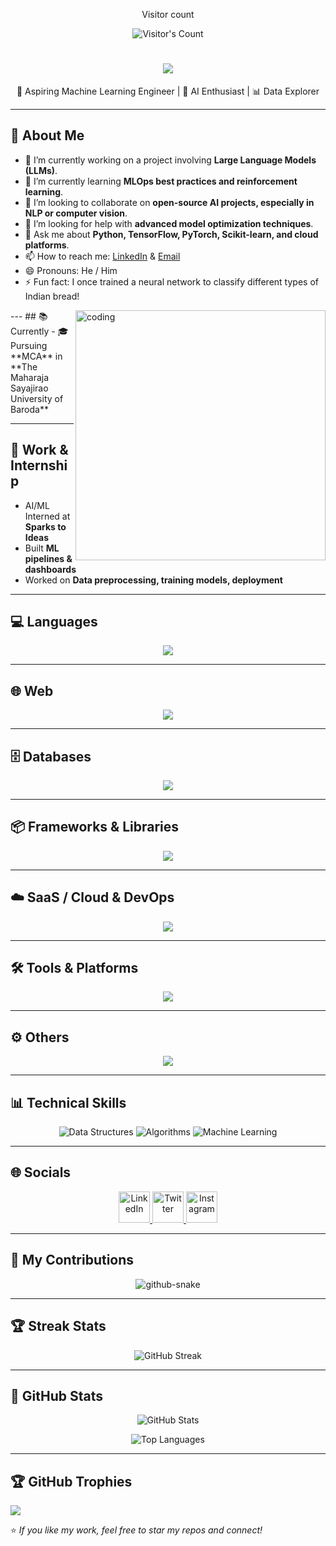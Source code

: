 <div align="center">
  <p>Visitor count</p>
  <img src="https://komarev.com/ghpvc/?username=karannakum197" alt="Visitor's Count" />
</div>
<h1 align="center">
    <img src="https://readme-typing-svg.herokuapp.com/?font=Inter&size=48&center=true&vCenter=true&width=500&height=70&color=4493F8&duration=4000&lines=Hi+There!+👋;+I'm+Karan+Nakum!;" />
</h1>
<p align="center">🤖 Aspiring Machine Learning Engineer | 🧠 AI Enthusiast | 📊 Data Explorer</p>

---
## 🚀 About Me
- 🔭 I’m currently working on a project involving **Large Language Models (LLMs)**.
- 🌱 I’m currently learning **MLOps best practices and reinforcement learning**.
- 👯 I’m looking to collaborate on **open-source AI projects, especially in NLP or computer vision**.
- 🤔 I’m looking for help with **advanced model optimization techniques**.
- 💬 Ask me about **Python, TensorFlow, PyTorch, Scikit-learn, and cloud platforms**.
- 📫 How to reach me: [LinkedIn](https://linkedin.com/in/karannakum) & [Email](karannakum456@gmail.com)
- 😄 Pronouns: He / Him
- ⚡ Fun fact: I once trained a neural network to classify different types of Indian bread!
<img align="right" alt="coding" width=400 src="https://www.google.com/url?sa=i&url=https%3A%2F%2Fwww.pinterest.com%2Fideas%2Fcoding-animation%2F916702624332%2F&psig=AOvVaw0wxNCXzXc_87hF7I2WQPOK&ust=1754244558812000&source=images&cd=vfe&opi=89978449&ved=0CBQQjRxqFwoTCMD8lLDc7I4DFQAAAAAdAAAAABAE">
---
## 📚 Currently
- 🎓 Pursuing **MCA** in **The Maharaja Sayajirao University of Baroda**

---

## 💼 Work & Internship
- AI/ML Interned at **Sparks to Ideas**
- Built **ML pipelines & dashboards**
- Worked on **Data preprocessing, training models, deployment**

---



## 💻 Languages
<p align="center">
  <a href="https://skillicons.dev">
    <img src="https://skillicons.dev/icons?i=c,cpp,cs,java,python" />
  </a>
</p>

---

## 🌐 Web
<p align="center">
  <a href="https://skillicons.dev">
    <img src="https://skillicons.dev/icons?i=html,css,php,js" />
  </a>
</p>

---

## 🗄 Databases
<p align="center">
  <a href="https://skillicons.dev">
    <img src="https://skillicons.dev/icons?i=mysql,sqlite,firebase,supabase" />
  </a>
</p>

---
## 📦 Frameworks & Libraries

<p align="center">
  <a href="https://skillicons.dev">
    <img src="https://skillicons.dev/icons?i=pytorch,tensorflow,sklearn,opencv,flask,dotnet" />
  </a>
</p>

---

## ☁️ SaaS / Cloud & DevOps

<p align="center">
  <a href="https://skillicons.dev">
    <img src="https://skillicons.dev/icons?i=aws,vercel,azure,firebase,gcp" />
  </a>
</p>

---
## 🛠 Tools & Platforms

<p align="center">
  <a href="https://skillicons.dev">
    <img src="https://skillicons.dev/icons?i=androidstudio,anaconda,visualstudio,vscode,arduino,sublime" />
  </a>
</p>

---

## ⚙️ Others
<p align="center">
  <a href="https://skillicons.dev">
    <img src="https://skillicons.dev/icons?i=raspberrypi,git,github,androidstudio,anaconda,discord" />
  </a>
</p>

---

## 📊 Technical Skills
<p align="center"> <img src="https://img.shields.io/badge/Data%20Structures-%23FFA500?style=for-the-badge&logo=code&logoColor=white" alt="Data Structures" /> <img src="https://img.shields.io/badge/Algorithms-%23FFD700?style=for-the-badge&logo=code&logoColor=white" alt="Algorithms" /> <img src="https://img.shields.io/badge/Machine%20Learning-%23FF0000?style=for-the-badge&logo=ai&logoColor=white" alt="Machine Learning" /> </p>

---

## 🌐 Socials
<p align="center">
  <a href="https://www.linkedin.com/in/karannakum" target="_blank">
    <img src="https://skillicons.dev/icons?i=linkedin" width="50" alt="LinkedIn" />
  </a>
  
  <a href="https://twitter.com/karannakum197" target="_blank">
    <img src="https://skillicons.dev/icons?i=twitter" width="50" alt="Twitter" />
  </a>
  <a href="https://instagram.com/karan_nakum_19" target="_blank">
    <img src="https://skillicons.dev/icons?i=instagram" width="50" alt="Instagram" />
  </a>

</p>

---

## 🐍 My Contributions

<div align="center">
  <picture>
    <source media="(prefers-color-scheme: dark)" srcset="https://raw.githubusercontent.com/karannakum197/karannakum197/output/github-contribution-grid-snake-dark.svg" />
    <source media="(prefers-color-scheme: light)" srcset="https://raw.githubusercontent.com/karannakum197/karannakum197/output/github-contribution-grid-snake.svg" />
    <img alt="github-snake" src="https://raw.githubusercontent.com/{USERNAME}/{USERNAME}/output/github-contribution-grid-snake.svg" />
  </picture>
</div>

---

## 🏆 Streak Stats
<p align="center">
  <img src="https://github-readme-streak-stats.herokuapp.com/?user=KaranNakum197&theme=radical" alt="GitHub Streak"/>
</p>

---

## 🚀 GitHub Stats
<p align="center">
  <img src="https://github-readme-stats.vercel.app/api?username=KaranNakum197&show_icons=true&theme=radical" alt="GitHub Stats"/>
</p>
<p align="center">
  <img src="https://github-readme-stats.vercel.app/api/top-langs/?username=KaranNakum197&layout=compact&theme=radical" alt="Top Languages"/>
</p>

---
## 🏆 GitHub Trophies
![](https://github-profile-trophy.vercel.app/?username=karannakum197&theme=radical&no-frame=false&no-bg=true&margin-w=4)

⭐ *If you like my work, feel free to star my repos and connect!*



